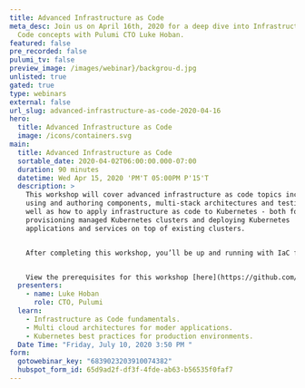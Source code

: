 ```yaml
---
title: Advanced Infrastructure as Code
meta_desc: Join us on April 16th, 2020 for a deep dive into Infrastructure as
  Code concepts with Pulumi CTO Luke Hoban.
featured: false
pre_recorded: false
pulumi_tv: false
preview_image: /images/webinar}/backgrou-d.jpg
unlisted: true
gated: true
type: webinars
external: false
url_slug: advanced-infrastructure-as-code-2020-04-16
hero:
  title: Advanced Infrastructure as Code
  image: /icons/containers.svg
main:
  title: Advanced Infrastructure as Code
  sortable_date: 2020-04-02T06:00:00.000-07:00
  duration: 90 minutes
  datetime: Wed Apr 15, 2020 'PM'T 05:00PM P'15'T
  description: >
    This workshop will cover advanced infrastructure as code topics including
    using and authoring components, multi-stack architectures and testing - as
    well as how to apply infrastructure as code to Kubernetes - both for
    provisioning managed Kubernetes clusters and deploying Kubernetes
    applications and services on top of existing clusters.


    After completing this workshop, you’ll be up and running with IaC fundamentals, modern application architectures across many clouds, and Kubernetes best-practices that are ready for production environments. You’ll also be ready to empower your development teams to be more productive - continuously deploying both their applications and infrastructure.


    View the prerequisites for this workshop [here](https://github.com/pulumi/infrastructure-as-code-workshop/blob/master/00-installing-prerequisites.md).
  presenters:
    - name: Luke Hoban
      role: CTO, Pulumi
  learn:
    - Infrastructure as Code fundamentals.
    - Multi cloud architectures for moder applications.
    - Kubernetes best practices for production environments.
  Date Time: "Friday, July 10, 2020 3:50 PM "
form:
  gotowebinar_key: "6839023203910074382"
  hubspot_form_id: 65d9ad2f-df3f-4fde-ab63-b56535f0faf7
---
```

